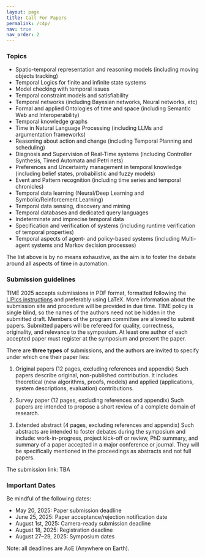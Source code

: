 ```yaml
---
layout: page
title: Call For Papers
permalink: /c4p/
nav: true
nav_order: 2
---
```


### Topics

- Spatio-temporal representation and reasoning models (including moving objects tracking)
- Temporal Logics for finite and infinite state systems
- Model checking with temporal issues 
- Temporal constraint models and satisfiability 
- Temporal networks (including Bayesian networks, Neural networks, etc)
- Formal and applied Ontologies of time and space (including Semantic Web and Interoperability)
- Temporal knowledge graphs
- Time in Natural Language Processing (including LLMs and argumentation frameworks)
- Reasoning about action and change (including Temporal Planning and scheduling)
- Diagnosis and Supervision of Real-Time systems (including Controller Synthesis, Timed Automata and Petri nets)	
- Preferences and Uncertainty management in temporal knowledge (including belief states, probabilistic and fuzzy models)
- Event and Pattern recognition (including time series and temporal chronicles)
- Temporal data learning (Neural/Deep Learning and Symbolic/Reinforcement Learning) 
- Temporal data sensing, discovery and mining 
- Temporal databases and dedicated query languages
- Indeterminate and imprecise temporal data
- Specification and verification of systems (including runtime verification of temporal properties)
- Temporal aspects of agent- and policy-based systems (including Multi-agent systems and Markov decision processes)

The list above is by no means exhaustive, as the aim is to foster the debate around all aspects of time in automation.

### Submission guidelines

TIME 2025 accepts submissions in PDF format, formatted following the [LIPIcs instructions](https://submission.dagstuhl.de/series/details/LIPIcs#author) and preferably using LaTeX. More information about the submission site and procedure will be provided in due time. TIME policy is single blind, so the names of the authors need not be hidden in the submitted draft. Members of the program committee are allowed to submit papers. Submitted papers will be refereed for quality, correctness, originality, and relevance to the symposium. At least one author of each accepted paper must register at the symposium and present the paper.

There are **three types** of submissions, and the authors are invited to specify under which one their paper lies:

1) Original papers (12 pages, excluding references and appendix)
Such papers describe original, non-published contribution. It includes theoretical (new algorithms, proofs, models) and applied (applications, system descriptions, evaluation) contributions.

2) Survey paper (12 pages, excluding references and appendix)
Such papers are intended to propose a short review of a complete domain of research.

3) Extended abstract (4 pages, excluding references and appendix)
Such abstracts are intended to foster debates during the symposium and include: work-in-progress, project kick-off or review, PhD summary, and summary of a paper accepted in a major conference or journal. They will be specifically mentioned in the proceedings as abstracts and not full papers.

The submission link: TBA

### Important Dates

Be mindful of the following dates:

- May 20, 2025: Paper submission deadline
- June 25, 2025: Paper acceptance/rejection notification date
- August 1st, 2025: Camera-ready submission deadline
- August 18, 2025: Registration deadline
- August 27–29, 2025: Symposium dates

Note: all deadlines are AoE (Anywhere on Earth).
